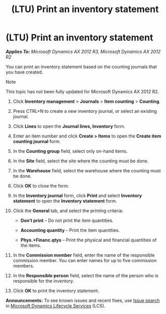 ﻿---
title: (LTU) Print an inventory statement
TOCTitle: (LTU) Print an inventory statement
ms:assetid: 046fbaa8-fcb7-4280-bbdf-61f41c72a349
ms:mtpsurl: https://technet.microsoft.com/en-us/library/JJ665004(v=AX.60)
ms:contentKeyID: 49386586
ms.date: 04/18/2014
mtps_version: v=AX.60
---

# (LTU) Print an inventory statement 


_**Applies To:** Microsoft Dynamics AX 2012 R3, Microsoft Dynamics AX 2012 R2_

You can print an inventory statement based on the counting journals that you have created.


> [!NOTE]
> <P>This topic has not been fully updated for Microsoft Dynamics AX 2012 R2.</P>



1.  Click **Inventory management** \> **Journals** \> **Item counting** \> **Counting**.

2.  Press CTRL+N to create a new inventory journal, or select an existing journal.

3.  Click **Lines** to open the **Journal lines, Inventory** form.

4.  Enter an item number and click **Create \> Items** to open the **Create item counting journal** form.

5.  In the **Counting group** field, select only on-hand items.

6.  In the **Site** field, select the site where the counting must be done.

7.  In the **Warehouse** field, select the warehouse where the counting must be done.

8.  Click **OK** to close the form.

9.  In the **Inventory journal** form, click **Print** and select **Inventory statement** to open the **Inventory statement** form.

10. Click the **General** tab, and select the printing criteria:
    
      - **Don’t print** – Do not print the item quantities.
    
      - **Accounting quantity** – Print the item quantities.
    
      - **Phys.+Financ.qtys** – Print the physical and financial quantities of the items.

11. In the **Commission member** field, enter the name of the responsible commission member. You can enter names for up to five commission members.

12. In the **Responsible person** field, select the name of the person who is responsible for the inventory.

13. Click **OK** to print the inventory statement.

  
**Announcements:** To see known issues and recent fixes, use [Issue search](http://go.microsoft.com/fwlink/?linkid=389258) in [Microsoft Dynamics Lifecycle Services](http://go.microsoft.com/fwlink/?linkid=306505) (LCS).

